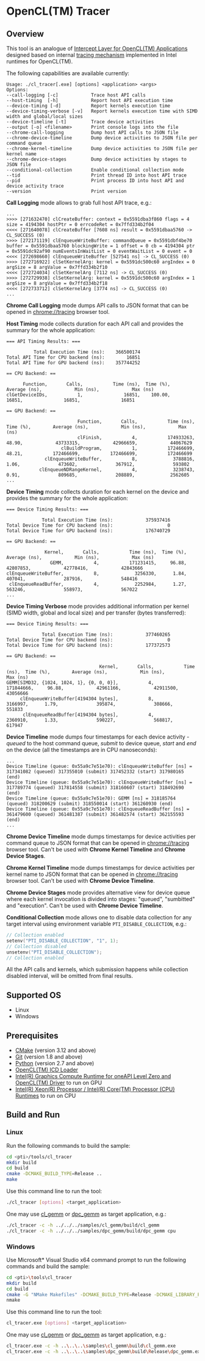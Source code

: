 # OpenCL(TM) Tracer
## Overview
This tool is an analogue of [Intercept Layer for OpenCL(TM) Applications](https://github.com/intel/opencl-intercept-layer) designed based on internal [tracing mechanism](../../chapters/runtime_api_tracing/OpenCL.md) implemented in Intel runtimes for OpenCL(TM).

The following capabilities are available currently:
```
Usage: ./cl_tracer[.exe] [options] <application> <args>
Options:
--call-logging [-c]            Trace host API calls
--host-timing  [-h]            Report host API execution time
--device-timing [-d]           Report kernels execution time
--device-timing-verbose [-v]   Report kernels execution time with SIMD width and global/local sizes
--device-timeline [-t]         Trace device activities
--output [-o] <filename>       Print console logs into the file
--chrome-call-logging          Dump host API calls to JSON file
--chrome-device-timeline       Dump device activities to JSON file per command queue
--chrome-kernel-timeline       Dump device activities to JSON file per kernel name
--chrome-device-stages         Dump device activities by stages to JSON file
--conditional-collection       Enable conditional collection mode
--tid                          Print thread ID into host API trace
--pid                          Print process ID into host API and device activity trace
--version                      Print version
```

**Call Logging** mode allows to grab full host API trace, e.g.:
```
...
>>>> [271632470] clCreateBuffer: context = 0x5591dba3f860 flags = 4 size = 4194304 hostPtr = 0 errcodeRet = 0x7ffd334b2f04
<<<< [271640078] clCreateBuffer [7608 ns] result = 0x5591dbaa5760 -> CL_SUCCESS (0)
>>>> [272171119] clEnqueueWriteBuffer: commandQueue = 0x5591dbf4be70 buffer = 0x5591dbaa5760 blockingWrite = 1 offset = 0 cb = 4194304 ptr = 0x5591dc92af90 numEventsInWaitList = 0 eventWaitList = 0 event = 0
<<<< [272698660] clEnqueueWriteBuffer [527541 ns] -> CL_SUCCESS (0)
>>>> [272716922] clSetKernelArg: kernel = 0x5591dc500c60 argIndex = 0 argSize = 8 argValue = 0x7ffd334b2f10
<<<< [272724034] clSetKernelArg [7112 ns] -> CL_SUCCESS (0)
>>>> [272729938] clSetKernelArg: kernel = 0x5591dc500c60 argIndex = 1 argSize = 8 argValue = 0x7ffd334b2f18
<<<< [272733712] clSetKernelArg [3774 ns] -> CL_SUCCESS (0)
...
```
**Chrome Call Logging** mode dumps API calls to JSON format that can be opened in [chrome://tracing](https://www.chromium.org/developers/how-tos/trace-event-profiling-tool) browser tool.

**Host Timing** mode collects duration for each API call and provides the summary for the whole application:
```
=== API Timing Results: ===

          Total Execution Time (ns):    366500174
Total API Time for CPU backend (ns):        16851
Total API Time for GPU backend (ns):    357744252

== CPU Backend: ==

      Function,       Calls,           Time (ns),  Time (%),        Average (ns),            Min (ns),            Max (ns)
clGetDeviceIDs,           1,               16851,    100.00,               16851,               16851,               16851

== GPU Backend: ==

                          Function,       Calls,           Time (ns),  Time (%),        Average (ns),            Min (ns),            Max (ns)
                          clFinish,           4,           174933263,     48.90,            43733315,            42966659,            44067629
                    clBuildProgram,           1,           172466699,     48.21,           172466699,           172466699,           172466699
              clEnqueueWriteBuffer,           8,             3788816,      1.06,              473602,              367912,              593802
            clEnqueueNDRangeKernel,           4,             3238743,      0.91,              809685,              208889,             2562605
...
```
**Device Timing** mode collects duration for each kernel on the device and provides the summary for the whole application:
```
=== Device Timing Results: ===

             Total Execution Time (ns):            375937416
Total Device Time for CPU backend (ns):                    0
Total Device Time for GPU backend (ns):            176740729

== GPU Backend: ==

              Kernel,       Calls,           Time (ns),  Time (%),        Average (ns),            Min (ns),            Max (ns)
                GEMM,           4,           171231415,     96.88,            42807853,            42778416,            42843666
clEnqueueWriteBuffer,           8,             3256330,      1.84,              407041,              287916,              548416
 clEnqueueReadBuffer,           4,             2252984,      1.27,              563246,              558973,              567022
...
```
**Device Timing Verbose** mode provides additional information per kernel (SIMD width, global and local size) and per transfer (bytes transferred):
```
=== Device Timing Results: ===

             Total Execution Time (ns):            377460265
Total Device Time for CPU backend (ns):                    0
Total Device Time for GPU backend (ns):            177372573

== GPU Backend: ==

                                  Kernel,       Calls,           Time (ns),  Time (%),        Average (ns),            Min (ns),            Max (ns)
GEMM[SIMD32, {1024, 1024, 1}, {0, 0, 0}],           4,           171844666,     96.88,            42961166,            42911500,            43056666
     clEnqueueWriteBuffer[4194304 bytes],           8,             3166997,      1.79,              395874,              308666,              551833
      clEnqueueReadBuffer[4194304 bytes],           4,             2360910,      1.33,              590227,              568817,              617947
```

**Device Timeline** mode dumps four timestamps for each device activity - *queued* to the host command queue, *submit* to device queue, *start* and *end* on the device (all the timestamps are in CPU nanoseconds):
```
...
Device Timeline (queue: 0x55a9c7e51e70): clEnqueueWriteBuffer [ns] = 317341082 (queued) 317355010 (submit) 317452332 (start) 317980165 (end)
Device Timeline (queue: 0x55a9c7e51e70): clEnqueueWriteBuffer [ns] = 317789774 (queued) 317814558 (submit) 318160607 (start) 318492690 (end)
Device Timeline (queue: 0x55a9c7e51e70): GEMM [ns] = 318185764 (queued) 318200629 (submit) 318550014 (start) 361260930 (end)
Device Timeline (queue: 0x55a9c7e51e70): clEnqueueReadBuffer [ns] = 361479600 (queued) 361481387 (submit) 361482574 (start) 362155593 (end)
...
```
**Chrome Device Timeline** mode dumps timestamps for device activities per command queue to JSON format that can be opened in [chrome://tracing](https://www.chromium.org/developers/how-tos/trace-event-profiling-tool) browser tool. Can't be used with **Chrome Kernel Timeline** and **Chrome Device Stages**.

**Chrome Kernel Timeline** mode dumps timestamps for device activities per kernel name to JSON format that can be opened in [chrome://tracing](https://www.chromium.org/developers/how-tos/trace-event-profiling-tool) browser tool. Can't be used with **Chrome Device Timeline**.

**Chrome Device Stages** mode provides alternative view for device queue where each kernel invocation is divided into stages: "queued", "sumbitted" and "execution". Can't be used with **Chrome Device Timeline**.

**Conditional Collection** mode allows one to disable data collection for any target interval using environment variable `PTI_DISABLE_COLLECTION`, e.g.:
```cpp
// Collection enabled
setenv("PTI_DISABLE_COLLECTION", "1", 1);
// Collection disabled
unsetenv("PTI_DISABLE_COLLECTION");
// Collection enabled
```
All the API calls and kernels, which submission happens while collection disabled interval, will be omitted from final results.

## Supported OS
- Linux
- Windows

## Prerequisites
- [CMake](https://cmake.org/) (version 3.12 and above)
- [Git](https://git-scm.com/) (version 1.8 and above)
- [Python](https://www.python.org/) (version 2.7 and above)
- [OpenCL(TM) ICD Loader](https://github.com/KhronosGroup/OpenCL-ICD-Loader)
- [Intel(R) Graphics Compute Runtime for oneAPI Level Zero and OpenCL(TM) Driver](https://github.com/intel/compute-runtime) to run on GPU
- [Intel(R) Xeon(R) Processor / Intel(R) Core(TM) Processor (CPU) Runtimes](https://software.intel.com/en-us/articles/opencl-drivers#cpu-section) to run on CPU

## Build and Run
### Linux
Run the following commands to build the sample:
```sh
cd <pti>/tools/cl_tracer
mkdir build
cd build
cmake -DCMAKE_BUILD_TYPE=Release ..
make
```
Use this command line to run the tool:
```sh
./cl_tracer [options] <target_application>
```
One may use [cl_gemm](../../samples/cl_gemm) or [dpc_gemm](../../samples/dpc_gemm) as target application, e.g.:
```sh
./cl_tracer -c -h ../../../samples/cl_gemm/build/cl_gemm
./cl_tracer -c -h ../../../samples/dpc_gemm/build/dpc_gemm cpu
```
### Windows
Use Microsoft* Visual Studio x64 command prompt to run the following commands and build the sample:
```sh
cd <pti>\tools\cl_tracer
mkdir build
cd build
cmake -G "NMake Makefiles" -DCMAKE_BUILD_TYPE=Release -DCMAKE_LIBRARY_PATH=<opencl_icd_lib_path> ..
nmake
```
Use this command line to run the tool:
```sh
cl_tracer.exe [options] <target_application>
```
One may use [cl_gemm](../../samples/cl_gemm) or [dpc_gemm](../../samples/dpc_gemm) as target application, e.g.:
```sh
cl_tracer.exe -c -h ..\..\..\samples\cl_gemm\build\cl_gemm.exe
cl_tracer.exe -c -h ..\..\..\samples\dpc_gemm\build\Release\dpc_gemm.exe cpu
```